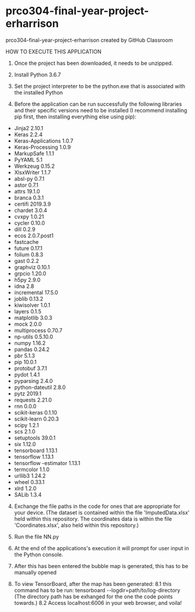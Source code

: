 # prco304-final-year-project-erharrison
prco304-final-year-project-erharrison created by GitHub Classroom

HOW TO EXECUTE THIS APPLICATION

1. Once the project has been downloaded, it needs to be unzipped.

2. Install Python 3.6.7

3. Set the project interpreter to be the python.exe that is associated with the installed Python

4. Before the application can be run successfully the following libraries and their specific versions need to be installed 
(I recommend installing pip first, then installing everything else using pip):
- Jinja2	2.10.1
- Keras	2.2.4
- Keras-Applications	1.0.7
- Keras-Processing	1.0.9
- MarkupSafe	1.1.1
- PyYAML	5.1
- Werkzeug	0.15.2
- XlsxWriter	1.1.7
- absl-py	0.7.1
- astor	0.7.1
- attrs	19.1.0
- branca	0.3.1
- certifi	2019.3.9
- chardet	3.0.4
- cvxpy	1.0.21
- cycler	0.10.0
- dill	0.2.9
- ecos	2.0.7.post1
- fastcache	
- future	0.17.1
- folium	0.8.3
- gast	0.2.2
- graphviz	0.10.1
- grpcio	1.20.0
- h5py	2.9.0
- idna	2.8
- incremental		17.5.0
- joblib	0.13.2
- kiwisolver	1.0.1
- layers	0.1.5
- matplotlib	3.0.3
- mock	2.0.0
- multiprocess	0.70.7
- np-utils	0.5.10.0
- numpy	1.16.2
- pandas	0.24.2
- pbr	5.1.3
- pip	10.0.1
- protobuf	3.7.1
- pydot	1.4.1
- pyparsing	2.4.0
- python-dateutil	2.8.0
- pytz	2019.1
- requests	2.21.0
- rnn	0.0.0
- scikit-keras	0.1.10
- scikit-learn	0.20.3
- scipy	1.2.1
- scs	2.1.0
- setuptools	39.0.1
- six	1.12.0
- tensorboard	1.13.1
- tensorflow	1.13.1
- tensorflow -estimator	1.13.1
- termcolor	1.1.0
- urllib3	1.24.2
- wheel	0.33.1
- xlrd	1.2.0
- SALib	1.3.4

4. Exchange the file paths in the code for ones that are appropriate for your device.
   (The dataset is contained within the file 'ImputedData.xlsx' held within this repository.
   The coordinates data is within the file 'Coordinates.xlsx', also held within this repository.)
   
5. Run the file NN.py

6. At the end of the applications's execution it will prompt for user input in the Python console.

7. After this has been entered the bubble map is generated, this has to be manually opened

8. To view TensorBoard, after the map has been generated:
  8.1 this command has to be run: tensorboard --logdir=path/to/log-directory
    (The directory path has be exhanged for the one the code points towards.)
  8.2 Access localhost:6006 in your web browser, and voila!


